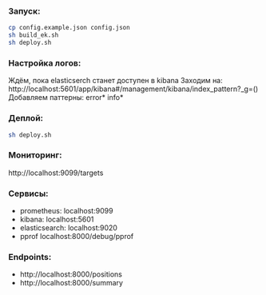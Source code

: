 ### Запуск:
```sh
cp config.example.json config.json
sh build_ek.sh
sh deploy.sh
```
### Настройка логов:
Ждём, пока elasticserch станет доступен в kibana
Заходим на: http://localhost:5601/app/kibana#/management/kibana/index_pattern?_g=()
Добавляем паттерны:
error*
info*
### Деплой:
```sh
sh deploy.sh
```
### Мониторинг:
http://localhost:9099/targets
### Сервисы:
  - prometheus: localhost:9099
  - kibana: localhost:5601
  - elasticsearch: localhost:9020
  - pprof localhost:8000/debug/pprof
### Endpoints:
  - http://localhost:8000/positions
  - http://localhost:8000/summary